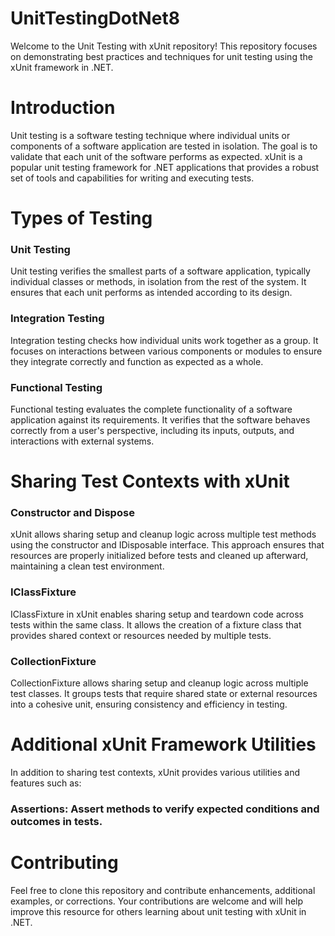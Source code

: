 # UnitTestingDotNet8
Welcome to the Unit Testing with xUnit repository! This repository focuses on demonstrating best practices and techniques for unit testing using the xUnit framework in .NET.

# Introduction
Unit testing is a software testing technique where individual units or components of a software application are tested in isolation. The goal is to validate that each unit of the software performs as expected. xUnit is a popular unit testing framework for .NET applications that provides a robust set of tools and capabilities for writing and executing tests.

# Types of Testing

### Unit Testing 
Unit testing verifies the smallest parts of a software application, typically individual classes or methods, in isolation from the rest of the system. It ensures that each unit performs as intended according to its design.

### Integration Testing
Integration testing checks how individual units work together as a group. It focuses on interactions between various components or modules to ensure they integrate correctly and function as expected as a whole.

### Functional Testing
Functional testing evaluates the complete functionality of a software application against its requirements. It verifies that the software behaves correctly from a user's perspective, including its inputs, outputs, and interactions with external systems.

# Sharing Test Contexts with xUnit

### Constructor and Dispose
xUnit allows sharing setup and cleanup logic across multiple test methods using the constructor and IDisposable interface. This approach ensures that resources are properly initialized before tests and cleaned up afterward, maintaining a clean test environment.

### IClassFixture
IClassFixture in xUnit enables sharing setup and teardown code across tests within the same class. It allows the creation of a fixture class that provides shared context or resources needed by multiple tests.

### CollectionFixture
CollectionFixture allows sharing setup and cleanup logic across multiple test classes. It groups tests that require shared state or external resources into a cohesive unit, ensuring consistency and efficiency in testing.

# Additional xUnit Framework Utilities
In addition to sharing test contexts, xUnit provides various utilities and features such as:

### Assertions: Assert methods to verify expected conditions and outcomes in tests.

# Contributing
Feel free to clone this repository and contribute enhancements, additional examples, or corrections. Your contributions are welcome and will help improve this resource for others learning about unit testing with xUnit in .NET.
